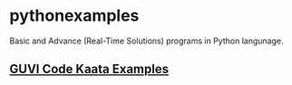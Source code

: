 # pythonexamples
 Basic and Advance (Real-Time Solutions) programs in Python langunage.

## [GUVI Code Kaata Examples](https://github.com/abhinavbharadwajr/abhinavbharadwajr/blob/master/guvicodekata.md)